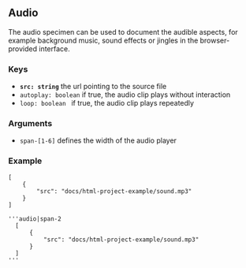 ## Audio

The audio specimen can be used to document the audible aspects, for example background music, sound effects or jingles in the browser-provided interface.

### Keys

- __`src: string`__ the url pointing to the source file
- `autoplay: boolean` if true, the audio clip plays without interaction
- `loop: boolean ` if true, the audio clip plays repeatedly

### Arguments
- `span-[1-6]` defines the width of the audio player

### Example

```audio|span-2
[   
    {
        "src": "docs/html-project-example/sound.mp3"
    }
]
```

```code
'''audio|span-2
  [   
      {
          "src": "docs/html-project-example/sound.mp3"
      }
  ]
'''
```
